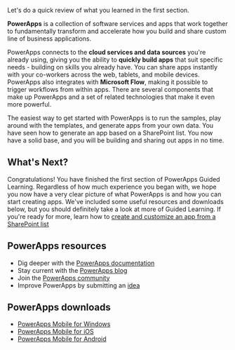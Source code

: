 Let's do a quick review of what you learned in the first section.

**PowerApps** is a collection of software services and apps that work together to fundamentally transform and accelerate how you build and share custom line of business applications.

PowerApps connects to the **cloud services and data sources** you're already using, giving you the ability to **quickly build apps** that suit specific needs - building on skills you already have. You can share apps instantly with your co-workers across the web, tablets, and mobile devices. PowerApps also integrates with **Microsoft Flow**, making it possible to trigger workflows from within apps. There are several components that make up PowerApps and a set of related technologies that make it even more powerful.

The easiest way to get started with PowerApps is to run the samples, play around with the templates, and generate apps from your own data. You have seen how to generate an app based on a SharePoint list. You now have a solid base, and you will be building and sharing out apps in no time. 

## What's Next?
Congratulations! You have finished the first section of PowerApps Guided Learning. Regardless of how much experience you began with, we hope you now have a very clear picture of what PowerApps is and how you can start creating apps. We've included some useful resources and downloads below, but you should definitely take a look at more of Guided Learning. If you're ready for more, learn how to [create and customize an app from a SharePoint list](https://docs.microsoft.com/powerapps/guided-learning/create-app-sharepoint#step-1)

## PowerApps resources
* Dig deeper with the [PowerApps documentation](https://docs.microsoft.com/powerapps/)
* Stay current with the [PowerApps blog](https://powerapps.microsoft.com/blog/)
* Join the [PowerApps community](https://powerusers.microsoft.com/t5/PowerApps-Community/ct-p/PowerApps1)
* Improve PowerApps by submitting an [idea](https://powerusers.microsoft.com/t5/PowerApps-Ideas/idb-p/PowerAppsIdeas)

## PowerApps downloads
* [PowerApps Mobile for Windows](https://aka.ms/powerappswin)
* [PowerApps Mobile for iOS](https://aka.ms/powerappsios)
* [PowerApps Mobile for Android](https://aka.ms/powerappsandroid)

